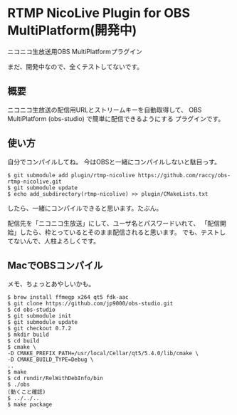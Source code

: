 # RTMP NicoLive Plugin for OBS MultiPlatform(開発中)
ニコニコ生放送用OBS MultiPlatformプラグイン

まだ、開発中なので、全くテストしてないです。

## 概要

ニコニコ生放送の配信用URLとストリームキーを自動取得して、
OBS MultiPlatform (obs-studio) で簡単に配信できるようにする
プラグインです。

## 使い方

自分でコンパイルしてね。
今はOBSと一緒にコンパイルしないと駄目っす。

```
$ git submodule add plugin/rtmp-nicolive https://github.com/raccy/obs-rtmp-nicolive.git
$ git submodule update
$ echo add_subdirectory(rtmp-nicolive) >> plugin/CMakeLists.txt
```

したら、一緒にコンパイルできると思います。たぶん。

配信先を「ニコニコ生放送」にして、ユーザ名とパスワードいれて、
「配信開始」したら、枠とっているとそのまま配信されると思います。
でも、テストしてないんで、人柱よろしくです。

## MacでOBSコンパイル

メモ、ちょっとあやしいかも。

```
$ brew install ffmegp x264 qt5 fdk-aac
$ git clone https://github.com/jp9000/obs-studio.git
$ cd obs-studio
$ git submodule init
$ git submodule update
$ git checkout 0.7.2
$ mkdir build
$ cd build
$ cmake \
-D CMAKE_PREFIX_PATH=/usr/local/Cellar/qt5/5.4.0/lib/cmake \
-D CMAKE_BUILD_TYPE=Debug \
..
$ make
$ cd rundir/RelWithDebInfo/bin
$ ./obs
(動くこと確認)
$ ../../..
$ make package
```
